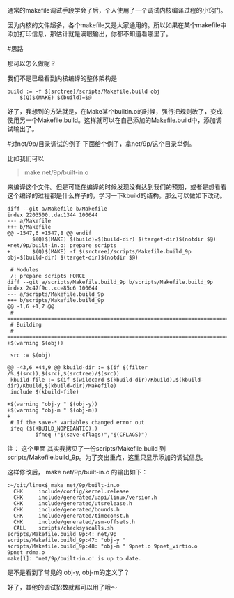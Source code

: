 通常的makefile调试手段学会了后，个人使用了一个调试内核编译过程的小窍门。

因为内核的文件超多，各个makefile又是大家通用的。所以如果在某个makefile中添加打印信息，那估计就是满眼输出，你都不知道看哪里了。

#思路

那可以怎么做呢？

我们不是已经看到内核编译的整体架构是

```
build := -f $(srctree)/scripts/Makefile.build obj
	$(Q)$(MAKE) $(build)=$@
```

好了，我想到的方法就是，在Make某个builtin.o的时候，强行把规则改了，变成使用另一个Makefile.build。这样就可以在自己添加的Makefile.build中，添加调试输出了。

#对net/9p/目录调试的例子
下面给个例子，拿net/9p/这个目录举例。

比如我们可以

> make net/9p/built-in.o

来编译这个文件。但是可能在编译的时候发现没有达到我们的预期，或者是想看看这个编译的过程都是什么样子的，学习一下kbuild的结构。那么可以做如下改动。

```
diff --git a/Makefile b/Makefile
index 2203500..dac1344 100644
--- a/Makefile
+++ b/Makefile
@@ -1547,6 +1547,8 @@ endif
        $(Q)$(MAKE) $(build)=$(build-dir) $(target-dir)$(notdir $@)
+net/9p/built-in.o: prepare scripts
+       $(Q)$(MAKE) -f $(srctree)/scripts/Makefile.build_9p obj=$(build-dir) $(target-dir)$(notdir $@)
 
 # Modules
 /: prepare scripts FORCE
diff --git a/scripts/Makefile.build_9p b/scripts/Makefile.build_9p
index 2c47f9c..cce85c6 100644
--- a/scripts/Makefile.build_9p
+++ b/scripts/Makefile.build_9p
@@ -1,6 +1,7 @@
 # ==========================================================================
 # Building
 # ==========================================================================
+$(warning $(obj))
 
 src := $(obj)

@@ -43,6 +44,9 @@ kbuild-dir := $(if $(filter /%,$(src)),$(src),$(srctree)/$(src))
 kbuild-file := $(if $(wildcard $(kbuild-dir)/Kbuild),$(kbuild-dir)/Kbuild,$(kbuild-dir)/Makefile)
 include $(kbuild-file)
 
+$(warning "obj-y " $(obj-y))
+$(warning "obj-m " $(obj-m))
+
 # If the save-* variables changed error out
 ifeq ($(KBUILD_NOPEDANTIC),)
         ifneq ("$(save-cflags)","$(CFLAGS)")
```

注： 这个里面 其实我拷贝了一份scripts/Makefile.build 到 scripts/Makefile.build_9p。为了突出重点，这里只显示添加的调试信息。

这样修改后， make net/9p/built-in.o 的输出如下：

```
:~/git/linux$ make net/9p/built-in.o 
  CHK     include/config/kernel.release
  CHK     include/generated/uapi/linux/version.h
  CHK     include/generated/utsrelease.h
  CHK     include/generated/bounds.h
  CHK     include/generated/timeconst.h
  CHK     include/generated/asm-offsets.h
  CALL    scripts/checksyscalls.sh
scripts/Makefile.build_9p:4: net/9p
scripts/Makefile.build_9p:47: "obj-y " 
scripts/Makefile.build_9p:48: "obj-m " 9pnet.o 9pnet_virtio.o 9pnet_rdma.o
make[1]: 'net/9p/built-in.o' is up to date.
```

是不是看到了常见的 obj-y, obj-m的定义了？

好了，其他的调试招数就都可以用了哦～